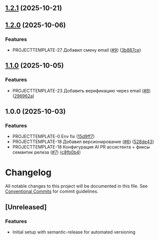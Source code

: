 ## [1.2.1](https://github.com/NewYorkStyle/project-template-back/compare/v1.2.0...v1.2.1) (2025-10-21)

## [1.2.0](https://github.com/NewYorkStyle/project-template-back/compare/v1.1.0...v1.2.0) (2025-10-06)

### Features

* PROJECTTEMPLATE-27 Добавил смену email ([#9](https://github.com/NewYorkStyle/project-template-back/issues/9)) ([3b887ce](https://github.com/NewYorkStyle/project-template-back/commit/3b887cea67cd7c0b6a3eeafcbb33b6304c73e295))

## [1.1.0](https://github.com/NewYorkStyle/project-template-back/compare/v1.0.0...v1.1.0) (2025-10-05)

### Features

* PROJECTTEMPLATE-23 Добавить верификацию через email ([#8](https://github.com/NewYorkStyle/project-template-back/issues/8)) ([296962a](https://github.com/NewYorkStyle/project-template-back/commit/296962a3bb70fbead67389460779f93ebd91e63f))

## 1.0.0 (2025-10-03)

### Features

* PROJECTTEMPLATE-0 Env fix ([15d9ff7](https://github.com/NewYorkStyle/project-template-back/commit/15d9ff7331497b71082a261c26cf87776bda8e22))
* PROJECTTEMPLATE-18 Добавил версионирование ([#6](https://github.com/NewYorkStyle/project-template-back/issues/6)) ([528de43](https://github.com/NewYorkStyle/project-template-back/commit/528de43d481158f4f9c95f438433be8e6924f749))
* PROJECTTEMPLATE-18 Конфигурация AI PR ассистента + фиксы семантик релиза ([#7](https://github.com/NewYorkStyle/project-template-back/issues/7)) ([c8fb0b4](https://github.com/NewYorkStyle/project-template-back/commit/c8fb0b4c9e3a88d48f7d0139658d89e8d83f79ce))

# Changelog

All notable changes to this project will be documented in this file. See [Conventional Commits](https://conventionalcommits.org) for commit guidelines.

## [Unreleased]

### Features

* Initial setup with semantic-release for automated versioning
